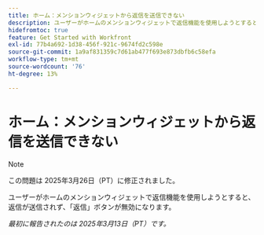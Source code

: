 ```yaml
---
title: ホーム：メンションウィジェットから返信を送信できない
description: ユーザーがホームのメンションウィジェットで返信機能を使用しようとすると、返信が送信されず、「返信」ボタンが無効になります。
hidefromtoc: true
feature: Get Started with Workfront
exl-id: 77b4a692-1d38-456f-921c-9674fd2c598e
source-git-commit: 1a9af831359c7d61ab477f693e873dbfb6c58efa
workflow-type: tm+mt
source-wordcount: '76'
ht-degree: 13%

---
```


# ホーム：メンションウィジェットから返信を送信できない

>[!NOTE]
>
>この問題は 2025年3月26日（PT）に修正されました。

ユーザーがホームのメンションウィジェットで返信機能を使用しようとすると、返信が送信されず、「返信」ボタンが無効になります。

_最初に報告されたのは 2025年3月13日（PT）です。_
